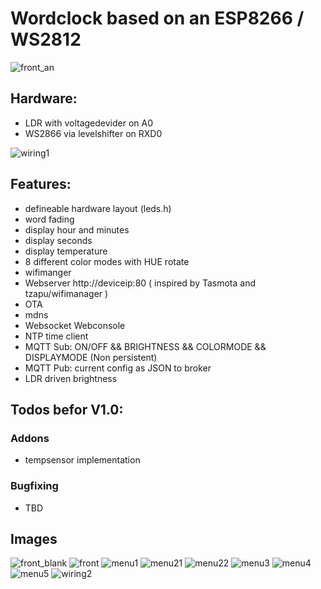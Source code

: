 # Wordclock based on an ESP8266 / WS2812
![front_an](img/front_an.jpg)

## Hardware:
- LDR with voltagedevider on A0 
- WS2866 via levelshifter on RXD0 

![wiring1](img/schematics.JPG)


## Features:
- defineable hardware layout (leds.h)
- word fading
- display hour and minutes
- display seconds
- display temperature
- 8 different color modes with HUE rotate
- wifimanger
- Webserver http://deviceip:80 ( inspired by Tasmota and tzapu/wifimanager )
- OTA
- mdns
- Websocket Webconsole
- NTP time client
- MQTT Sub: ON/OFF && BRIGHTNESS && COLORMODE && DISPLAYMODE (Non persistent)
- MQTT Pub: current config as JSON to broker
- LDR driven brightness


## Todos befor V1.0:
### Addons
- tempsensor implementation
### Bugfixing
- TBD

## Images
![front_blank](img/front_blank.jpg)
![front](img/front.jpg)
![menu1](img/menu1.JPG)
![menu21](img/menu2_2.JPG)
![menu22](img/menu2_2.JPG)
![menu3](img/menu3.JPG)
![menu4](img/menu4.JPG)
![menu5](img/menu5.JPG)
![wiring2](img/drahtverhau.jpg)





